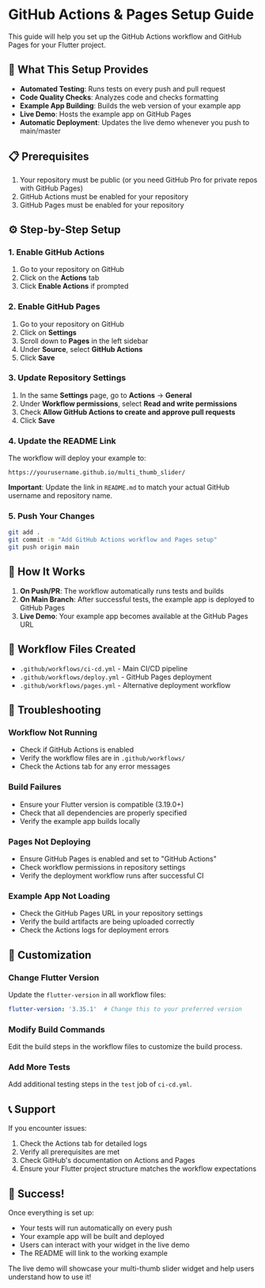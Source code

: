 # GitHub Actions & Pages Setup Guide

This guide will help you set up the GitHub Actions workflow and GitHub Pages for your Flutter project.

## 🚀 What This Setup Provides

- **Automated Testing**: Runs tests on every push and pull request
- **Code Quality Checks**: Analyzes code and checks formatting
- **Example App Building**: Builds the web version of your example app
- **Live Demo**: Hosts the example app on GitHub Pages
- **Automatic Deployment**: Updates the live demo whenever you push to main/master

## 📋 Prerequisites

1. Your repository must be public (or you need GitHub Pro for private repos with GitHub Pages)
2. GitHub Actions must be enabled for your repository
3. GitHub Pages must be enabled for your repository

## ⚙️ Step-by-Step Setup

### 1. Enable GitHub Actions

1. Go to your repository on GitHub
2. Click on the **Actions** tab
3. Click **Enable Actions** if prompted

### 2. Enable GitHub Pages

1. Go to your repository on GitHub
2. Click on **Settings**
3. Scroll down to **Pages** in the left sidebar
4. Under **Source**, select **GitHub Actions**
5. Click **Save**

### 3. Update Repository Settings

1. In the same **Settings** page, go to **Actions** → **General**
2. Under **Workflow permissions**, select **Read and write permissions**
3. Check **Allow GitHub Actions to create and approve pull requests**
4. Click **Save**

### 4. Update the README Link

The workflow will deploy your example to:
```
https://yourusername.github.io/multi_thumb_slider/
```

**Important**: Update the link in `README.md` to match your actual GitHub username and repository name.

### 5. Push Your Changes

```bash
git add .
git commit -m "Add GitHub Actions workflow and Pages setup"
git push origin main
```

## 🔄 How It Works

1. **On Push/PR**: The workflow automatically runs tests and builds
2. **On Main Branch**: After successful tests, the example app is deployed to GitHub Pages
3. **Live Demo**: Your example app becomes available at the GitHub Pages URL

## 📁 Workflow Files Created

- `.github/workflows/ci-cd.yml` - Main CI/CD pipeline
- `.github/workflows/deploy.yml` - GitHub Pages deployment
- `.github/workflows/pages.yml` - Alternative deployment workflow

## 🐛 Troubleshooting

### Workflow Not Running
- Check if GitHub Actions is enabled
- Verify the workflow files are in `.github/workflows/`
- Check the Actions tab for any error messages

### Build Failures
- Ensure your Flutter version is compatible (3.19.0+)
- Check that all dependencies are properly specified
- Verify the example app builds locally

### Pages Not Deploying
- Ensure GitHub Pages is enabled and set to "GitHub Actions"
- Check workflow permissions in repository settings
- Verify the deployment workflow runs after successful CI

### Example App Not Loading
- Check the GitHub Pages URL in your repository settings
- Verify the build artifacts are being uploaded correctly
- Check the Actions logs for deployment errors

## 🔧 Customization

### Change Flutter Version
Update the `flutter-version` in all workflow files:
```yaml
flutter-version: '3.35.1'  # Change this to your preferred version
```

### Modify Build Commands
Edit the build steps in the workflow files to customize the build process.

### Add More Tests
Add additional testing steps in the `test` job of `ci-cd.yml`.

## 📞 Support

If you encounter issues:
1. Check the Actions tab for detailed logs
2. Verify all prerequisites are met
3. Check GitHub's documentation on Actions and Pages
4. Ensure your Flutter project structure matches the workflow expectations

## 🎉 Success!

Once everything is set up:
- Your tests will run automatically on every push
- Your example app will be built and deployed
- Users can interact with your widget in the live demo
- The README will link to the working example

The live demo will showcase your multi-thumb slider widget and help users understand how to use it!